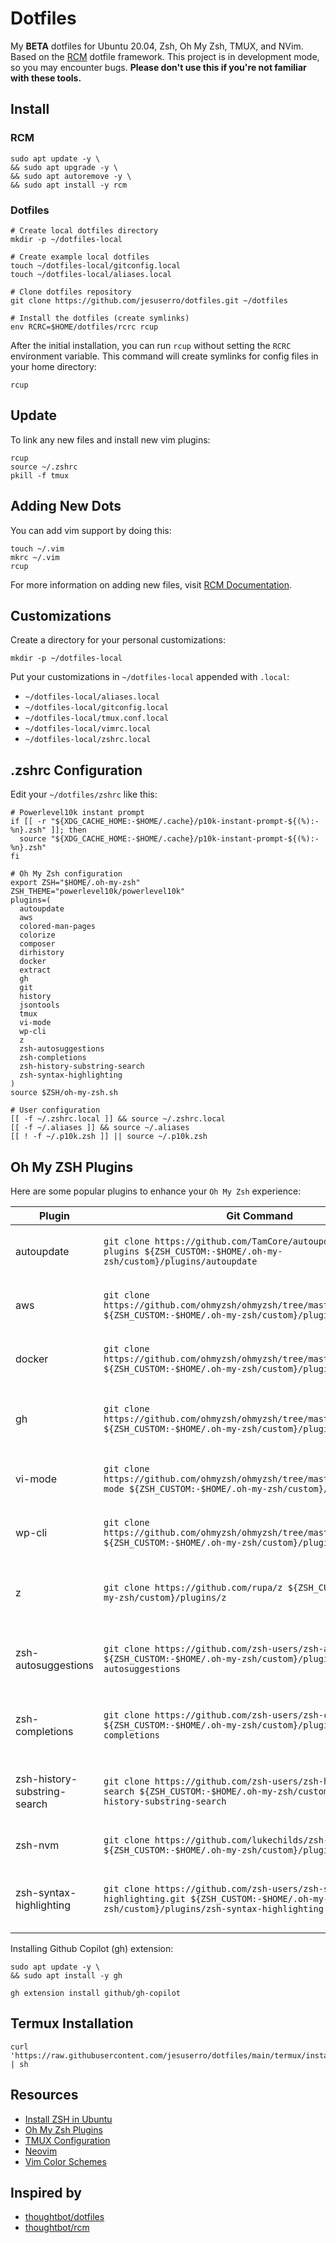 # Dotfiles

My **BETA** dotfiles for Ubuntu 20.04, Zsh, Oh My Zsh, TMUX, and NVim. Based on the [RCM](https://github.com/thoughtbot/rcm) dotfile framework. This project is in development mode, so you may encounter bugs. **Please don't use this if you're not familiar with these tools.**

## Install

### RCM

```shell
sudo apt update -y \
&& sudo apt upgrade -y \
&& sudo apt autoremove -y \
&& sudo apt install -y rcm
```

### Dotfiles

```shell
# Create local dotfiles directory
mkdir -p ~/dotfiles-local

# Create example local dotfiles
touch ~/dotfiles-local/gitconfig.local
touch ~/dotfiles-local/aliases.local

# Clone dotfiles repository
git clone https://github.com/jesuserro/dotfiles.git ~/dotfiles

# Install the dotfiles (create symlinks)
env RCRC=$HOME/dotfiles/rcrc rcup
```

After the initial installation, you can run `rcup` without setting the `RCRC` environment variable. This command will create symlinks for config files in your home directory:

```shell
rcup
```

## Update

To link any new files and install new vim plugins:

```shell
rcup
source ~/.zshrc
pkill -f tmux
```

## Adding New Dots

You can add vim support by doing this:

```shell
touch ~/.vim
mkrc ~/.vim
rcup
```

For more information on adding new files, visit [RCM Documentation](http://thoughtbot.github.io/rcm/).

## Customizations

Create a directory for your personal customizations:

```shell
mkdir -p ~/dotfiles-local
```

Put your customizations in `~/dotfiles-local` appended with `.local`:

- `~/dotfiles-local/aliases.local`
- `~/dotfiles-local/gitconfig.local`
- `~/dotfiles-local/tmux.conf.local`
- `~/dotfiles-local/vimrc.local`
- `~/dotfiles-local/zshrc.local`

## .zshrc Configuration

Edit your `~/dotfiles/zshrc` like this:

```shell
# Powerlevel10k instant prompt
if [[ -r "${XDG_CACHE_HOME:-$HOME/.cache}/p10k-instant-prompt-${(%):-%n}.zsh" ]]; then
  source "${XDG_CACHE_HOME:-$HOME/.cache}/p10k-instant-prompt-${(%):-%n}.zsh"
fi

# Oh My Zsh configuration
export ZSH="$HOME/.oh-my-zsh"
ZSH_THEME="powerlevel10k/powerlevel10k"
plugins=(
  autoupdate
  aws
  colored-man-pages
  colorize
  composer
  dirhistory
  docker
  extract
  gh
  git
  history
  jsontools
  tmux
  vi-mode
  wp-cli
  z
  zsh-autosuggestions
  zsh-completions
  zsh-history-substring-search
  zsh-syntax-highlighting
)
source $ZSH/oh-my-zsh.sh

# User configuration
[[ -f ~/.zshrc.local ]] && source ~/.zshrc.local
[[ -f ~/.aliases ]] && source ~/.aliases
[[ ! -f ~/.p10k.zsh ]] || source ~/.p10k.zsh
```

## Oh My ZSH Plugins

Here are some popular plugins to enhance your `Oh My Zsh` experience:

| Plugin                          | Git Command                                                                                                                    | Description                                                                                                                |
|---------------------------------|---------------------------------------------------------------------------------------------------------------------------------|----------------------------------------------------------------------------------------------------------------------------|
| autoupdate                      | `git clone https://github.com/TamCore/autoupdate-oh-my-zsh-plugins ${ZSH_CUSTOM:-$HOME/.oh-my-zsh/custom}/plugins/autoupdate`  | Automatically updates `oh-my-zsh` and its plugins.                                                                         |
| aws                             | `git clone https://github.com/ohmyzsh/ohmyzsh/tree/master/plugins/aws ${ZSH_CUSTOM:-$HOME/.oh-my-zsh/custom}/plugins/aws`       | Adds auto-completion for AWS CLI commands.                                                                                 |
| docker                          | `git clone https://github.com/ohmyzsh/ohmyzsh/tree/master/plugins/docker ${ZSH_CUSTOM:-$HOME/.oh-my-zsh/custom}/plugins/docker` | Adds auto-completion and aliases for Docker.                                                                               |
| gh                              | `git clone https://github.com/ohmyzsh/ohmyzsh/tree/master/plugins/gh ${ZSH_CUSTOM:-$HOME/.oh-my-zsh/custom}/plugins/gh`         | Adds auto-completion and aliases for GitHub CLI.                                                                           |
| vi-mode                         | `git clone https://github.com/ohmyzsh/ohmyzsh/tree/master/plugins/vi-mode ${ZSH_CUSTOM:-$HOME/.oh-my-zsh/custom}/plugins/vi-mode` | Adds vi keybindings for command line editing.                                                                              |
| wp-cli                          | `git clone https://github.com/ohmyzsh/ohmyzsh/tree/master/plugins/wp-cli ${ZSH_CUSTOM:-$HOME/.oh-my-zsh/custom}/plugins/wp-cli` | Adds auto-completion for WP-CLI commands.                                                                                  |
| z                               | `git clone https://github.com/rupa/z ${ZSH_CUSTOM:-$HOME/.oh-my-zsh/custom}/plugins/z`                                          | Quickly navigates to directories you use frequently.                                                                       |
| zsh-autosuggestions             | `git clone https://github.com/zsh-users/zsh-autosuggestions ${ZSH_CUSTOM:-$HOME/.oh-my-zsh/custom}/plugins/zsh-autosuggestions` | Suggests commands based on history as you type.                                                                            |
| zsh-completions                 | `git clone https://github.com/zsh-users/zsh-completions ${ZSH_CUSTOM:-$HOME/.oh-my-zsh/custom}/plugins/zsh-completions`         | Provides additional completions for many commands.                                                                         |
| zsh-history-substring-search    | `git clone https://github.com/zsh-users/zsh-history-substring-search ${ZSH_CUSTOM:-$HOME/.oh-my-zsh/custom}/plugins/zsh-history-substring-search` | Searches your command history by substring.                                                                                |
| zsh-nvm                         | `git clone https://github.com/lukechilds/zsh-nvm ${ZSH_CUSTOM:-$HOME/.oh-my-zsh/custom}/plugins/zsh-nvm`                       | Manages Node.js versions.                                                                                                  |
| zsh-syntax-highlighting         | `git clone https://github.com/zsh-users/zsh-syntax-highlighting.git ${ZSH_CUSTOM:-$HOME/.oh-my-zsh/custom}/plugins/zsh-syntax-highlighting` | Highlights syntax in your command line.  |

Installing Github Copilot (gh) extension:

```shell
sudo apt update -y \
&& sudo apt install -y gh

gh extension install github/gh-copilot
```

## Termux Installation

```shell
curl 'https://raw.githubusercontent.com/jesuserro/dotfiles/main/termux/install.sh' | sh
```

## Resources

- [Install ZSH in Ubuntu](https://www.tecmint.com/install-oh-my-zsh-in-ubuntu/)
- [Oh My Zsh Plugins](https://github.com/ohmyzsh/ohmyzsh/tree/master/plugins)
- [TMUX Configuration](https://github.com/gpakosz/.tmux)
- [Neovim](https://neovim.io/)
- [Vim Color Schemes](https://vimcolorschemes.com/)

## Inspired by

- [thoughtbot/dotfiles](https://github.com/thoughtbot/dotfiles)
- [thoughtbot/rcm](https://github.com/thoughtbot/rcm)
```